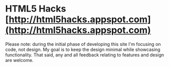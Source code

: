 #  HTML5 Hacks [http://html5hacks.appspot.com](http://html5hacks.appspot.com) #

Please note: during the initial phase of developing this site I'm focusing on
code, not design. My goal is to keep the design minimal while showcasing
functionality. That said, any and all feedback relating to features and design
are welcome.
